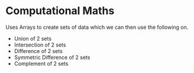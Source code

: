 # Computational Maths

Uses Arrays to create sets of data which we can then use the following on.

* Union of 2 sets
* Intersection of 2 sets
* Difference of 2 sets
* Symmetric Difference of 2 sets
* Complement of 2 sets